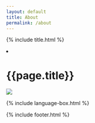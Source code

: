 ```yaml
---
layout: default
title: About
permalink: /about
---
```


{% include title.html %}

<div class ="post-container">
  <li class="posts-labelgroup" id="posts-labelgroup">
	<h1 id="posts-label">{{page.title}}</h1>
  </li> 

  <div class = "image-container">
  <img src="{{site.cdn_baseurl}}/assets/image/home-bg-o.webp" />
  </div>

  {% include language-box.html %}

  {% include footer.html %}
  <br>
</div>
  

